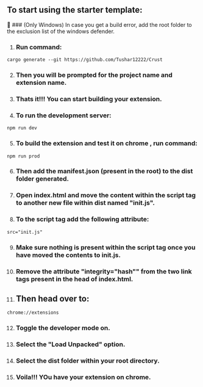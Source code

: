 ## To start using the starter template:

:mega: ### (Only Windows) In case you get a build error, add the root folder to the exclusion list of the windows defender.

1) ### Run command:
``` 
cargo generate --git https://github.com/Tushar12222/Crust
```
2) ### Then you will be prompted for the project name and extension name.
3) ### Thats it!!! You can start building your extension.
4) ### To run the development server:
```
npm run dev
```

5) ### To build the extension and test it on chrome , run command:
```
npm run prod
```
6) ### Then add the manifest.json (present in the root) to the dist folder generated.
7) ### Open index.html and move the content within the script tag to another new file within dist named "init.js".
8) ### To the script tag add the following attribute:
```
src="init.js"
```
9) ### Make sure nothing is present within the script tag once you have moved the contents to init.js.
10) ### Remove the attribute "integrity="hash"" from the two link tags present in the head of index.html.
11) ## Then head over to:
```
chrome://extensions
```
12) ### Toggle the developer mode on.
13) ### Select the "Load Unpacked" option.
14) ### Select the dist folder within your root directory.
15) ### Voila!!! YOu have your extension on chrome.
 